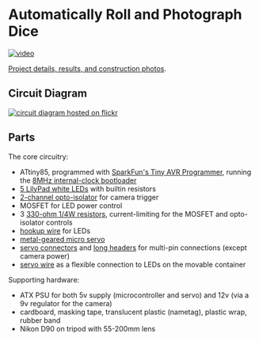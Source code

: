 # Automatically Roll and Photograph Dice

[![video](http://img.youtube.com/vi/UdA5ydENTHY/0.jpg)](https://www.youtube.com/watch?v=UdA5ydENTHY)

[Project details, results, and construction photos](TODO).

## Circuit Diagram

[![circuit diagram hosted on flickr](https://farm1.staticflickr.com/683/22142748074_fd9b4c79d8_o.png)](https://www.flickr.com/photos/markfickett/22142748074/in/dateposted-public/)

## Parts

The core circuitry:

* ATtiny85, programmed with [SparkFun's Tiny AVR Programmer](https://www.sparkfun.com/products/11801), running the [8MHz internal-clock bootloader](https://github.com/damellis/attiny/tree/ide-1.6.x-boards-manager)
* [5 LilyPad white LEDs](https://www.sparkfun.com/products/10081) with builtin resistors
* [2-channel opto-isolator](http://www.mouser.com/ProductDetail/Vishay-Semiconductors/ILD2/) for camera trigger
* MOSFET for LED power control
* 3 [330-ohm 1/4W resistors](http://www.mouser.com/ProductDetail/Xicon/291-330-RC), current-limiting for the MOSFET and opto-isolator controls
* [hookup wire](https://www.sparkfun.com/products/11375) for LEDs
* [metal-geared micro servo](https://www.adafruit.com/products/1143)
* [servo connectors](http://www.hobbyking.com/hobbyking/store/__61682__15cm_Male_to_Male_Servo_Lead_JR_26AWG_10pcs_set_.html) and [long headers](https://www.sparkfun.com/products/10158) for multi-pin connections (except camera power)
* [servo wire](http://www.hobbyking.com/hobbyking/store/__5492__Flat_26AWG_servo_wire_1mtr_R_B_W_.html) as a flexible connection to LEDs on the movable container

Supporting hardware:

* ATX PSU for both 5v supply (microcontroller and servo) and 12v (via a 9v regulator for the camera)
* cardboard, masking tape, translucent plastic (nametag), plastic wrap, rubber band
* Nikon D90 on tripod with 55-200mm lens
